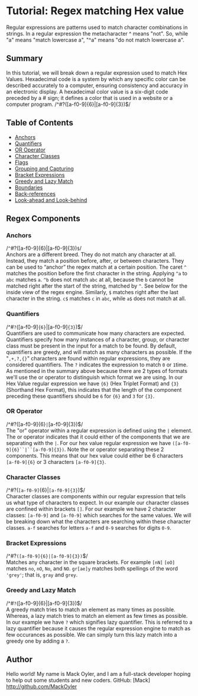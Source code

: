 # Tutorial: Regex matching Hex value

Regular expressions are patterns used to match character combinations in strings. In a regular expression the metacharacter ^ means "not". So, while "a" means "match lowercase a", "^a" means "do not match lowercase a".


## Summary

In this tutorial, we will break down a regular expression used to match Hex Values. Hexadecimal code is a system by which any specific color can be described accurately to a computer, ensuring consistency and accuracy in an electronic display. A hexadecimal color value is a six-digit code preceded by a # sign; it defines a color that is used in a website or a computer program.
/^#?([a-f0-9]{6}|[a-f0-9]{3})$/

## Table of Contents

- [Anchors](#anchors)
- [Quantifiers](#quantifiers)
- [OR Operator](#or-operator)
- [Character Classes](#character-classes)
- [Flags](#flags)
- [Grouping and Capturing](#grouping-and-capturing)
- [Bracket Expressions](#bracket-expressions)
- [Greedy and Lazy Match](#greedy-and-lazy-match)
- [Boundaries](#boundaries)
- [Back-references](#back-references)
- [Look-ahead and Look-behind](#look-ahead-and-look-behind)

## Regex Components

### Anchors

/`^`#?([a-f0-9]{6}|[a-f0-9]{3})`$`/  
Anchors are a different breed. They do not match any character at all. Instead, they match a position before, after, or between characters. They can be used to “anchor” the regex match at a certain position. The caret `^` matches the position before the first character in the string. Applying `^a` to `abc` matches `a`. `^b` does not match `abc` at all, because the `b` cannot be matched right after the start of the string, matched by `^`. See below for the inside view of the regex engine.
Similarly, `$` matches right after the last character in the string. `c$` matches `c` in `abc`, while `a$` does not match at all.
### Quantifiers

/^#`?`([a-f0-9]`{6}`|[a-f0-9]`{3}`)$/   
Quantifiers are used to communicate how many characters are expected. Quantifiers specify how many instances of a character, group, or character class must be present in the input for a match to be found. By default, quantifiers are greedy, and will match as many characters as possible. If the "`,+,?,{}`" characters are found within regular expressions, they are considered quantifiers. The `?` indicates the expression to match `0` or `1`time. As mentioned in the summary above because there are 2 types of formats we'll use the or operator to distinguish which format we are using. In our Hex Value regular expression we have `{6}` (Hex Triplet Format) and `{3}` (Shorthand Hex Format), this indicates that the length of the component preceding these quantifiers should be `6` for `{6}` and `3` for `{3}`.
### OR Operator

/^#?([a-f0-9]{6}`|`[a-f0-9]{3})$/  
The "or" operator within a regular expression is defined using the `|` element. The or operator indicates that it could either of the components that we are separating with the `|`. For our hex value regular expression we have `([a-f0-9]{6}``|``[a-f0-9]{3})`. Note the or operator separating these 2 components. This means that our hex value could either be 6 characters `[a-f0-9]{6}` or 3 characters `[a-f0-9]{3}`.
### Character Classes

/^#?(`[a-f0-9]`{6}|`[a-f0-9]{3}`)$/  
Character classes are components within our regular expression that tells us what type of characters to expect. In our example our character classes are confined within brackets `[]`. For our example we have 2 character classes: `[a-f0-9]` and `[a-f0-9]` which searches for the same values. We will be breaking down what the characters are searching within these character classes. `a-f` searches for letters `a-f` and `0-9` searches for digits `0-9`.
### Bracket Expressions

/^#?`([a-f0-9]{6}|[a-f0-9]{3})`$/  
Matches any character in the square brackets. For example 	`[nN]` `[oO]` matches `no`, `nO`, `No`, and `NO`.
`gr[ae]y` matches both spellings of the word `'grey'`; that is, `gray` and `grey`.
### Greedy and Lazy Match

/^#`?`([a-f0-9]{6}|[a-f0-9]{3})$/  
A greedy match tries to match an element as many times as possible. Whereas, a lazy match tries to match an element as few times as possible. In our example we have `?` which signifies lazy quantifier. This is referred to a lazy quantifier because it causes the regular expression engine to match as few occurances as possible. We can simply turn this lazy match into a greedy one by adding a `?`.
## Author

Hello world! My name is Mack Oyler, and I am a full-stack developer hoping to help out some students and new coders. 
GitHub: [Mack] http://github.com/MackOyler 
